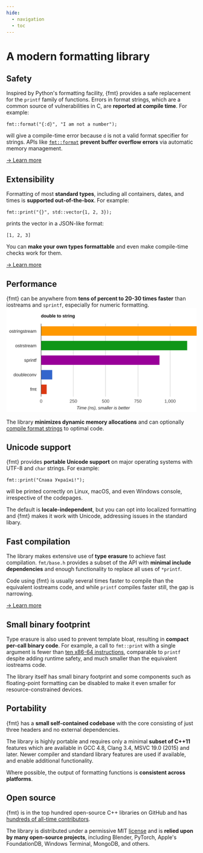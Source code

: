 ```yaml
---
hide:
  - navigation
  - toc
---
```


# A modern formatting library

<div class="features-container">

<div class="feature">
<h2>Safety</h2>
<p>
  Inspired by Python's formatting facility, {fmt} provides a safe replacement
  for the <code>printf</code> family of functions. Errors in format strings,
  which are a common source of vulnerabilities in C, are <b>reported at
  compile time</b>. For example:

  <pre><code class="language-cpp"
  >fmt::format("{:d}", "I am not a number");</code></pre>

  will give a compile-time error because <code>d</code> is not a valid
  format specifier for strings. APIs like <a href="api/#format">
  <code>fmt::format</code></a> <b>prevent buffer overflow errors</b> via
  automatic memory management.
</p>
<a href="api#compile-time-format-string-checks">→ Learn more</a>
</div>

<div class="feature">
<h2>Extensibility</h2>
<p>
  Formatting of most <b>standard types</b>, including all containers, dates,
  and times is <b>supported out-of-the-box</b>. For example:
  
  <pre><code class="language-cpp"
  >fmt::print("{}", std::vector{1, 2, 3});</code></pre>

  prints the vector in a JSON-like format:

  <pre><code>[1, 2, 3]</code></pre>

  You can <b>make your own types formattable</b> and even make compile-time
  checks work for them.
</p>
<a href="api#udt">→ Learn more</a>
</div>

<div class="feature">
<h2>Performance</h2>
<p>
  {fmt} can be anywhere from <b>tens of percent to 20-30 times faster</b> than
  iostreams and <code>sprintf</code>, especially for numeric formatting.

<a href="https://github.com/fmtlib/fmt?tab=readme-ov-file#benchmarks">
<img src="perf.svg">
</a>

  The library <b>minimizes dynamic memory allocations</b> and can optionally
  <a href="api#compile-api">compile format strings</a> to optimal code.
</p>
</div>

<div class="feature">
<h2>Unicode support</h2>
<p>
  {fmt} provides <b>portable Unicode support</b> on major operating systems
  with UTF-8 and <code>char</code> strings. For example:

  <pre><code class="language-cpp"
  >fmt::print("Слава Україні!");</code></pre>

  will be printed correctly on Linux, macOS, and even Windows console,
  irrespective of the codepages.
</p>
<p>
  The default is <b>locale-independent</b>, but you can opt into localized
  formatting and {fmt} makes it work with Unicode, addressing issues in the
  standard libary.
</p>
</div>

<div class="feature">
<h2>Fast compilation</h2>
<p>
  The library makes extensive use of <b>type erasure</b> to achieve fast
  compilation. <code>fmt/base.h</code> provides a subset
  of the API with <b>minimal include dependencies</b> and enough functionality
  to replace all uses of <code>*printf</code>.
</p>
<p>
  Code using {fmt} is usually several times faster to compile than the
  equivalent iostreams code, and while <code>printf</code> compiles faster
  still, the gap is narrowing.
</p>
<a href=
"https://github.com/fmtlib/fmt?tab=readme-ov-file#compile-time-and-code-bloat">
→ Learn more</a>
</div>

<div class="feature">
<h2>Small binary footprint</h2>
<p>
  Type erasure is also used to prevent template bloat, resulting in <b>compact
  per-call binary code</b>. For example, a call to <code>fmt::print</code> with
  a single argument is fewer than <a href="https://godbolt.org/g/TZU4KF">ten
  x86-64 instructions</a>, comparable to <code>printf</code> despite adding
  runtime safety, and much smaller than the equivalent iostreams code.
</p>
<p>
  The library itself has small binary footprint and some components such as
  floating-point formatting can be disabled to make it even smaller for
  resource-constrained devices.
</p>
</div>

<div class="feature">
<h2>Portability</h2>
<p>
  {fmt} has a <b>small self-contained codebase</b> with the core consisting of
  just three headers and no external dependencies.
</p>
<p>
  The library is highly portable and requires only a minimal <b>subset of
  C++11</b> features which are available in GCC 4.8, Clang 3.4, MSVC 19.0
  (2015) and later. Newer compiler and standard library features are used
  if available, and enable additional functionality.
</p>
<p>
  Where possible, the output of formatting functions is <b>consistent across
  platforms</b>.
</p>
</p>
</div>

<div class="feature">
<h2>Open source</h2>
<p>
  {fmt} is in the top hundred open-source C++ libraries on GitHub and has
  <a href="https://github.com/fmtlib/fmt/graphs/contributors">hundreds of
  all-time contributors</a>.
</p>
<p>
  The library is distributed under a permissive MIT
  <a href="https://github.com/fmtlib/fmt#license">license</a> and is
  <b>relied upon by many open-source projects</b>, including Blender, PyTorch,
  Apple's FoundationDB, Windows Terminal, MongoDB, and others.
</p>
</div>

</div>
